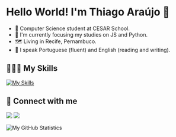 # Hello World! I'm Thiago Araújo 👋

- 🔭 Computer Science student at CESAR School.
- 🌱 I'm currently focusing my studies on JS and Python.
- 🗺 Living in Recife, Pernambuco.
- 💬 I speak Portuguese (fluent) and English (reading and writing).

## 👨🏽‍💻 My Skills
[![My Skills](https://skillicons.dev/icons?i=html,css,js,ts,react,py)](https://skillicons.dev)

## 📧 Connect with me
[<img src="https://img.shields.io/badge/linkedin-%230077B5.svg?&style=for-the-badge&logo=linkedin&logoColor=white" />](https://www.linkedin.com/in/tharaujo17/)
[<img src="https://img.shields.io/badge/instagram-%23E4405F.svg?&style=for-the-badge&logo=instagram&logoColor=white">](https://www.instagram.com/thiago17__/)

![My GitHub Statistics](https://github-readme-stats-tharaujo17s-projects.vercel.app/api?username=tharaujo17&hide=issues,prs&show_icons=true&theme=transparent)
